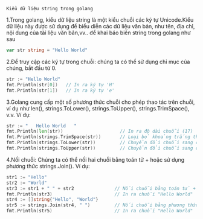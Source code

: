 `Kiểu dữ liệu string trong golang`

1.Trong golang, kiểu dữ liệu string là một kiểu chuỗi các ký tự Unicode.Kiểu dữ liệu này
được sử dụng để biểu diễn các dữ liệu văn bản, như tên, địa chỉ, nội dung của tài liệu văn bản,vv..
để khai báo biến string trong golang như sau
```go
var str string = "Hello World"
```
2.Để truy cập các ký tự trong chuỗi: chúng ta có thể sử dụng chỉ mục của chúng, bắt đầu từ 0.
```go
str := "Hello World"
fmt.Println(str[0])   // In ra ký tự 'H'
fmt.Println(str[1])   // In ra ký tự 'e'
```
3.Golang cung cấp một số phương thức chuỗi cho phép thao tác trên chuỗi,
ví dụ như len(), strings.ToLower(), strings.ToUpper(), strings.TrimSpace(), v.v. Ví dụ:
```go
str := "   Hello World   "
fmt.Println(len(str))                     // In ra độ dài chuỗi (17)
fmt.Println(strings.TrimSpace(str))       // Loại bỏ khoảng trắng thừa ở đầu và cuối chuỗi
fmt.Println(strings.ToLower(str))         // Chuyển đổi chuỗi sang chữ thường
fmt.Println(strings.ToUpper(str))         // Chuyển đổi chuỗi sang chữ hoa
```
4.Nối chuỗi: Chúng ta có thể nối hai chuỗi bằng toán tử + hoặc sử dụng phương thức strings.Join(). Ví dụ:
```go
str1 := "Hello"
str2 := "World"
str3 := str1 + " " + str2               // Nối chuỗi bằng toán tử +
fmt.Println(str3)                       // In ra chuỗi "Hello World"
str4 := []string{"Hello", "World"}
str5 := strings.Join(str4, " ")         // Nối chuỗi bằng phương thức strings.Join()
fmt.Println(str5)                       // In ra chuỗi "Hello World"
```